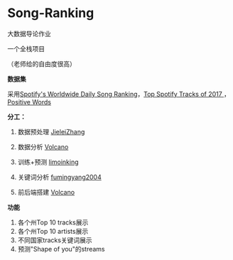 # Song-Ranking

大数据导论作业

一个全栈项目

（老师给的自由度很高）

**数据集**

采用[Spotify's Worldwide Daily Song Ranking](https://www.kaggle.com/datasets/edumucelli/spotifys-worldwide-daily-song-ranking)，[Top Spotify Tracks of 2017 ](https://www.kaggle.com/datasets/nadintamer/top-tracks-of-2017)，[Positive Words](https://www.kaggle.com/datasets/caicell/positive-words)

**分工：**

1. 数据预处理 [JieleiZhang](https://github.com/JieleiZhang)

2. 数据分析 [Volcano](https://github.com/volcano621)

3. 训练+预测 [limoinking](https://github.com/limoinking)

4. 关键词分析 [fumingyang2004](https://github.com/fumingyang2004)

5. 前后端搭建  [Volcano](https://github.com/volcano621)

**功能**

1. 各个州Top 10 tracks展示
2. 各个州Top 10 artists展示
3. 不同国家tracks关键词展示
4. 预测"Shape of you"的streams